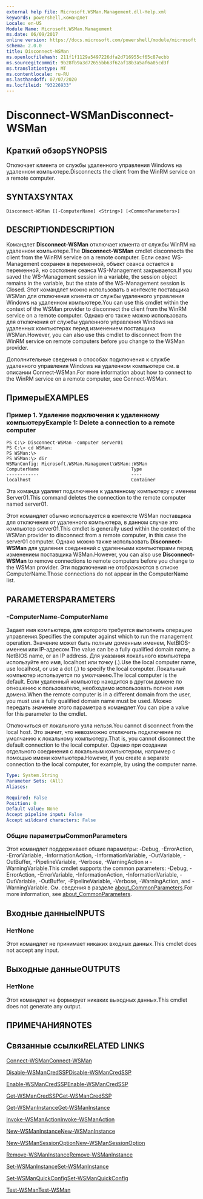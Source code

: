 ```yaml
---
external help file: Microsoft.WSMan.Management.dll-Help.xml
keywords: powershell,командлет
Locale: en-US
Module Name: Microsoft.WSMan.Management
ms.date: 06/09/2017
online version: https://docs.microsoft.com/powershell/module/microsoft.wsman.management/disconnect-wsman?view=powershell-6&WT.mc_id=ps-gethelp
schema: 2.0.0
title: Disconnect-WSMan
ms.openlocfilehash: 211f1f1129a5497226dfa2d716955cf65c87ecbb
ms.sourcegitcommit: 9b28fb9a3d72655bb63f62af18b3a5af6a05cd3f
ms.translationtype: MT
ms.contentlocale: ru-RU
ms.lasthandoff: 07/07/2020
ms.locfileid: "93226933"
---
```

# <span data-ttu-id="17d0d-103">Disconnect-WSMan</span><span class="sxs-lookup"><span data-stu-id="17d0d-103">Disconnect-WSMan</span></span>

## <span data-ttu-id="17d0d-104">Краткий обзор</span><span class="sxs-lookup"><span data-stu-id="17d0d-104">SYNOPSIS</span></span>
<span data-ttu-id="17d0d-105">Отключает клиента от службы удаленного управления Windows на удаленном компьютере.</span><span class="sxs-lookup"><span data-stu-id="17d0d-105">Disconnects the client from the WinRM service on a remote computer.</span></span>

## <span data-ttu-id="17d0d-106">SYNTAX</span><span class="sxs-lookup"><span data-stu-id="17d0d-106">SYNTAX</span></span>

```
Disconnect-WSMan [[-ComputerName] <String>] [<CommonParameters>]
```

## <span data-ttu-id="17d0d-107">DESCRIPTION</span><span class="sxs-lookup"><span data-stu-id="17d0d-107">DESCRIPTION</span></span>
<span data-ttu-id="17d0d-108">Командлет **Disconnect-WSMan** отключает клиента от службы WinRM на удаленном компьютере.</span><span class="sxs-lookup"><span data-stu-id="17d0d-108">The **Disconnect-WSMan** cmdlet disconnects the client from the WinRM service on a remote computer.</span></span>
<span data-ttu-id="17d0d-109">Если сеанс WS-Management сохранен в переменной, объект сеанса остается в переменной, но состояние сеанса WS-Management закрывается.</span><span class="sxs-lookup"><span data-stu-id="17d0d-109">If you saved the WS-Management session in a variable, the session object remains in the variable, but the state of the WS-Management session is Closed.</span></span>
<span data-ttu-id="17d0d-110">Этот командлет можно использовать в контексте поставщика WSMan для отключения клиента от службы удаленного управления Windows на удаленном компьютере.</span><span class="sxs-lookup"><span data-stu-id="17d0d-110">You can use this cmdlet within the context of the WSMan provider to disconnect the client from the WinRM service on a remote computer.</span></span>
<span data-ttu-id="17d0d-111">Однако его также можно использовать для отключения от службы удаленного управления Windows на удаленных компьютерах перед изменением поставщика WSMan.</span><span class="sxs-lookup"><span data-stu-id="17d0d-111">However, you can also use this cmdlet to disconnect from the WinRM service on remote computers before you change to the WSMan provider.</span></span>

<span data-ttu-id="17d0d-112">Дополнительные сведения о способах подключения к службе удаленного управления Windows на удаленном компьютере см. в описании Connect-WSMan.</span><span class="sxs-lookup"><span data-stu-id="17d0d-112">For more information about how to connect to the WinRM service on a remote computer, see Connect-WSMan.</span></span>

## <span data-ttu-id="17d0d-113">Примеры</span><span class="sxs-lookup"><span data-stu-id="17d0d-113">EXAMPLES</span></span>

### <span data-ttu-id="17d0d-114">Пример 1. Удаление подключения к удаленному компьютеру</span><span class="sxs-lookup"><span data-stu-id="17d0d-114">Example 1: Delete a connection to a remote computer</span></span>

```
PS C:\> Disconnect-WSMan -computer server01
PS C:\> cd WSMan:
PS WSMan:\>
PS WSMan:\> dir
WSManConfig: Microsoft.WSMan.Management\WSMan::WSMan
ComputerName                                  Type
------------                                  ----
localhost                                     Container
```

<span data-ttu-id="17d0d-115">Эта команда удаляет подключение к удаленному компьютеру с именем Server01.</span><span class="sxs-lookup"><span data-stu-id="17d0d-115">This command deletes the connection to the remote computer named server01.</span></span>

<span data-ttu-id="17d0d-116">Этот командлет обычно используется в контексте WSMan поставщика для отключения от удаленного компьютера, в данном случае это компьютер server01.</span><span class="sxs-lookup"><span data-stu-id="17d0d-116">This cmdlet is generally used within the context of the WSMan provider to disconnect from a remote computer, in this case the server01 computer.</span></span>
<span data-ttu-id="17d0d-117">Однако можно также использовать **Disconnect-WSMan** для удаления соединений с удаленными компьютерами перед изменением поставщика WSMan.</span><span class="sxs-lookup"><span data-stu-id="17d0d-117">However, you can also use **Disconnect-WSMan** to remove connections to remote computers before you change to the WSMan provider.</span></span>
<span data-ttu-id="17d0d-118">Эти подключения не отображаются в списке ComputerName.</span><span class="sxs-lookup"><span data-stu-id="17d0d-118">Those connections do not appear in the ComputerName list.</span></span>

## <span data-ttu-id="17d0d-119">PARAMETERS</span><span class="sxs-lookup"><span data-stu-id="17d0d-119">PARAMETERS</span></span>

### <span data-ttu-id="17d0d-120">-ComputerName</span><span class="sxs-lookup"><span data-stu-id="17d0d-120">-ComputerName</span></span>
<span data-ttu-id="17d0d-121">Задает имя компьютера, для которого требуется выполнить операцию управления.</span><span class="sxs-lookup"><span data-stu-id="17d0d-121">Specifies the computer against which to run the management operation.</span></span>
<span data-ttu-id="17d0d-122">Значение может быть полным доменным именем, NetBIOS-именем или IP-адресом.</span><span class="sxs-lookup"><span data-stu-id="17d0d-122">The value can be a fully qualified domain name, a NetBIOS name, or an IP address.</span></span>
<span data-ttu-id="17d0d-123">Для указания локального компьютера используйте его имя, localhost или точку (.).</span><span class="sxs-lookup"><span data-stu-id="17d0d-123">Use the local computer name, use localhost, or use a dot (.) to specify the local computer.</span></span>
<span data-ttu-id="17d0d-124">Локальный компьютер используется по умолчанию.</span><span class="sxs-lookup"><span data-stu-id="17d0d-124">The local computer is the default.</span></span>
<span data-ttu-id="17d0d-125">Если удаленный компьютер находится в другом домене по отношению к пользователю, необходимо использовать полное имя домена.</span><span class="sxs-lookup"><span data-stu-id="17d0d-125">When the remote computer is in a different domain from the user, you must use a fully qualified domain name must be used.</span></span>
<span data-ttu-id="17d0d-126">Можно передать значение этого параметра в командлет.</span><span class="sxs-lookup"><span data-stu-id="17d0d-126">You can pipe a value for this parameter to the cmdlet.</span></span>

<span data-ttu-id="17d0d-127">Отключиться от локального узла нельзя.</span><span class="sxs-lookup"><span data-stu-id="17d0d-127">You cannot disconnect from the local host.</span></span>
<span data-ttu-id="17d0d-128">Это значит, что невозможно отключить подключение по умолчанию к локальному компьютеру.</span><span class="sxs-lookup"><span data-stu-id="17d0d-128">That is, you cannot disconnect the default connection to the local computer.</span></span>
<span data-ttu-id="17d0d-129">Однако при создании отдельного соединения с локальным компьютером, например с помощью имени компьютера.</span><span class="sxs-lookup"><span data-stu-id="17d0d-129">However, if you create a separate connection to the local computer, for example, by using the computer name.</span></span>

```yaml
Type: System.String
Parameter Sets: (All)
Aliases:

Required: False
Position: 0
Default value: None
Accept pipeline input: False
Accept wildcard characters: False
```

### <span data-ttu-id="17d0d-130">Общие параметры</span><span class="sxs-lookup"><span data-stu-id="17d0d-130">CommonParameters</span></span>
<span data-ttu-id="17d0d-131">Этот командлет поддерживает общие параметры: -Debug, -ErrorAction, -ErrorVariable, -InformationAction, -InformationVariable, -OutVariable, -OutBuffer, -PipelineVariable, -Verbose, -WarningAction и -WarningVariable.</span><span class="sxs-lookup"><span data-stu-id="17d0d-131">This cmdlet supports the common parameters: -Debug, -ErrorAction, -ErrorVariable, -InformationAction, -InformationVariable, -OutVariable, -OutBuffer, -PipelineVariable, -Verbose, -WarningAction, and -WarningVariable.</span></span> <span data-ttu-id="17d0d-132">См. сведения в разделе [about_CommonParameters](https://go.microsoft.com/fwlink/?LinkID=113216).</span><span class="sxs-lookup"><span data-stu-id="17d0d-132">For more information, see [about_CommonParameters](https://go.microsoft.com/fwlink/?LinkID=113216).</span></span>

## <span data-ttu-id="17d0d-133">Входные данные</span><span class="sxs-lookup"><span data-stu-id="17d0d-133">INPUTS</span></span>

### <span data-ttu-id="17d0d-134">Нет</span><span class="sxs-lookup"><span data-stu-id="17d0d-134">None</span></span>
<span data-ttu-id="17d0d-135">Этот командлет не принимает никаких входных данных.</span><span class="sxs-lookup"><span data-stu-id="17d0d-135">This cmdlet does not accept any input.</span></span>

## <span data-ttu-id="17d0d-136">Выходные данные</span><span class="sxs-lookup"><span data-stu-id="17d0d-136">OUTPUTS</span></span>

### <span data-ttu-id="17d0d-137">Нет</span><span class="sxs-lookup"><span data-stu-id="17d0d-137">None</span></span>
<span data-ttu-id="17d0d-138">Этот командлет не формирует никаких выходных данных.</span><span class="sxs-lookup"><span data-stu-id="17d0d-138">This cmdlet does not generate any output.</span></span>

## <span data-ttu-id="17d0d-139">ПРИМЕЧАНИЯ</span><span class="sxs-lookup"><span data-stu-id="17d0d-139">NOTES</span></span>

## <span data-ttu-id="17d0d-140">Связанные ссылки</span><span class="sxs-lookup"><span data-stu-id="17d0d-140">RELATED LINKS</span></span>

[<span data-ttu-id="17d0d-141">Connect-WSMan</span><span class="sxs-lookup"><span data-stu-id="17d0d-141">Connect-WSMan</span></span>](Connect-WSMan.md)

[<span data-ttu-id="17d0d-142">Disable-WSManCredSSP</span><span class="sxs-lookup"><span data-stu-id="17d0d-142">Disable-WSManCredSSP</span></span>](Disable-WSManCredSSP.md)

[<span data-ttu-id="17d0d-143">Enable-WSManCredSSP</span><span class="sxs-lookup"><span data-stu-id="17d0d-143">Enable-WSManCredSSP</span></span>](Enable-WSManCredSSP.md)

[<span data-ttu-id="17d0d-144">Get-WSManCredSSP</span><span class="sxs-lookup"><span data-stu-id="17d0d-144">Get-WSManCredSSP</span></span>](Get-WSManCredSSP.md)

[<span data-ttu-id="17d0d-145">Get-WSManInstance</span><span class="sxs-lookup"><span data-stu-id="17d0d-145">Get-WSManInstance</span></span>](Get-WSManInstance.md)

[<span data-ttu-id="17d0d-146">Invoke-WSManAction</span><span class="sxs-lookup"><span data-stu-id="17d0d-146">Invoke-WSManAction</span></span>](Invoke-WSManAction.md)

[<span data-ttu-id="17d0d-147">New-WSManInstance</span><span class="sxs-lookup"><span data-stu-id="17d0d-147">New-WSManInstance</span></span>](New-WSManInstance.md)

[<span data-ttu-id="17d0d-148">New-WSManSessionOption</span><span class="sxs-lookup"><span data-stu-id="17d0d-148">New-WSManSessionOption</span></span>](New-WSManSessionOption.md)

[<span data-ttu-id="17d0d-149">Remove-WSManInstance</span><span class="sxs-lookup"><span data-stu-id="17d0d-149">Remove-WSManInstance</span></span>](Remove-WSManInstance.md)

[<span data-ttu-id="17d0d-150">Set-WSManInstance</span><span class="sxs-lookup"><span data-stu-id="17d0d-150">Set-WSManInstance</span></span>](Set-WSManInstance.md)

[<span data-ttu-id="17d0d-151">Set-WSManQuickConfig</span><span class="sxs-lookup"><span data-stu-id="17d0d-151">Set-WSManQuickConfig</span></span>](Set-WSManQuickConfig.md)

[<span data-ttu-id="17d0d-152">Test-WSMan</span><span class="sxs-lookup"><span data-stu-id="17d0d-152">Test-WSMan</span></span>](Test-WSMan.md)

